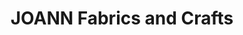 ---
title: "JOANN Fabrics and Crafts"
url: /rutland-town/joann-fabrics-and-crafts/
shop: Basteln
---